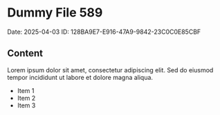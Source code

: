 # Dummy File 589

Date: 2025-04-03
ID: 128BA9E7-E916-47A9-9842-23C0C0E85CBF

## Content

Lorem ipsum dolor sit amet, consectetur adipiscing elit.
Sed do eiusmod tempor incididunt ut labore et dolore magna aliqua.

* Item 1
* Item 2
* Item 3
